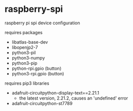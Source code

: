 # raspberry-spi
raspberry pi spi device configuration

requires packages
- libatlas-base-dev
- libopenjp2-7
- python3-pil
- python3-numpy
- python3-pip
- python-rpi.gpio (button)
- python3-rpi.gpio (button)


requires pip3 libraries
- adafruit-circuitpython-display-text==2.21.1
    - the latest version, 2.21.2, causes an 'undefined' error
- adafruit-circuitpython-st7789